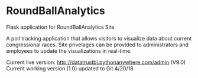 # RoundBallAnalytics
Flask application for RoundBallAnalytics Site

A poll tracking application that allows visitors to visualize data about current congressional races.
Site privelages can be provided to administrators and employees to update the visualizations in real-time.

Current live version: http://datatrustbi.pythonanywhere.com/admin (V9.0)
Current working version (1.0) updated to Git 4/20/18

